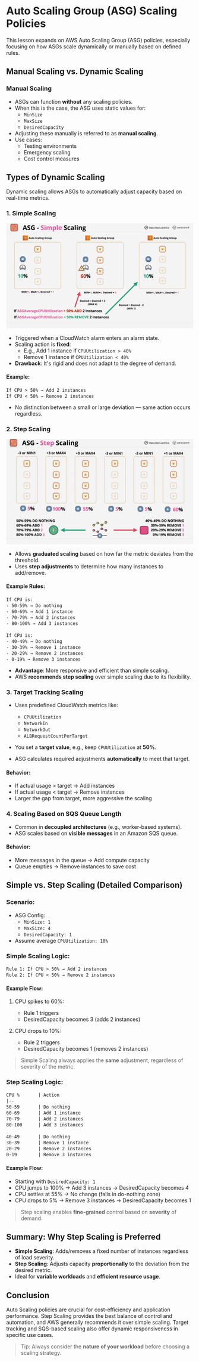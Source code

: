 # Auto Scaling Group (ASG) Scaling Policies

This lesson expands on AWS Auto Scaling Group (ASG) policies, especially focusing on how ASGs scale dynamically or manually based on defined rules.

## Manual Scaling vs. Dynamic Scaling

### Manual Scaling

- ASGs can function **without** any scaling policies.
- When this is the case, the ASG uses static values for:
  - `MinSize`
  - `MaxSize`
  - `DesiredCapacity`
- Adjusting these manually is referred to as **manual scaling**.
- Use cases:
  - Testing environments
  - Emergency scaling
  - Cost control measures

## Types of Dynamic Scaling

Dynamic scaling allows ASGs to automatically adjust capacity based on real-time metrics.

### 1. **Simple Scaling**

![alt text](./Images/image-11.png)

- Triggered when a CloudWatch alarm enters an alarm state.
- Scaling action is **fixed**:
  - E.g., Add 1 instance if `CPUUtilization > 40%`
  - Remove 1 instance if `CPUUtilization < 40%`
- **Drawback**: It's rigid and does not adapt to the degree of demand.

#### Example:

```plaintext
If CPU > 50% → Add 2 instances
If CPU < 50% → Remove 2 instances
```

- No distinction between a small or large deviation — same action occurs regardless.

### 2. **Step Scaling**

![alt text](./Images/image-12.png)

- Allows **graduated scaling** based on how far the metric deviates from the threshold.
- Uses **step adjustments** to determine how many instances to add/remove.

#### Example Rules:

```plaintext
If CPU is:
- 50-59% → Do nothing
- 60-69% → Add 1 instance
- 70-79% → Add 2 instances
- 80-100% → Add 3 instances

If CPU is:
- 40-49% → Do nothing
- 30-39% → Remove 1 instance
- 20-29% → Remove 2 instances
- 0-19% → Remove 3 instances
```

- **Advantage**: More responsive and efficient than simple scaling.
- AWS **recommends step scaling** over simple scaling due to its flexibility.

### 3. **Target Tracking Scaling**

- Uses predefined CloudWatch metrics like:

  - `CPUUtilization`
  - `NetworkIn`
  - `NetworkOut`
  - `ALBRequestCountPerTarget`

- You set a **target value**, e.g., keep `CPUUtilization` at **50%**.
- ASG calculates required adjustments **automatically** to meet that target.

#### Behavior:

- If actual usage > target → Add instances
- If actual usage < target → Remove instances
- Larger the gap from target, more aggressive the scaling

### 4. **Scaling Based on SQS Queue Length**

- Common in **decoupled architectures** (e.g., worker-based systems).
- ASG scales based on **visible messages** in an Amazon SQS queue.

#### Behavior:

- More messages in the queue → Add compute capacity
- Queue empties → Remove instances to save cost

## Simple vs. Step Scaling (Detailed Comparison)

### Scenario:

- ASG Config:
  - `MinSize: 1`
  - `MaxSize: 4`
  - `DesiredCapacity: 1`
- Assume average `CPUUtilization: 10%`

### Simple Scaling Logic:

```plaintext
Rule 1: If CPU > 50% → Add 2 instances
Rule 2: If CPU < 50% → Remove 2 instances
```

#### Example Flow:

1. CPU spikes to 60%:

   - Rule 1 triggers
   - DesiredCapacity becomes 3 (adds 2 instances)

2. CPU drops to 10%:
   - Rule 2 triggers
   - DesiredCapacity becomes 1 (removes 2 instances)

> Simple Scaling always applies the **same** adjustment, regardless of severity of the metric.

### Step Scaling Logic:

```plaintext
CPU %       | Action
|--
50-59       | Do nothing
60-69       | Add 1 instance
70-79       | Add 2 instances
80-100      | Add 3 instances

40-49       | Do nothing
30-39       | Remove 1 instance
20-29       | Remove 2 instances
0-19        | Remove 3 instances
```

#### Example Flow:

- Starting with `DesiredCapacity: 1`
- CPU jumps to 100% → Add 3 instances → DesiredCapacity becomes 4
- CPU settles at 55% → No change (falls in do-nothing zone)
- CPU drops to 5% → Remove 3 instances → DesiredCapacity becomes 1

> Step scaling enables **fine-grained** control based on **severity** of demand.

## Summary: Why Step Scaling is Preferred

- **Simple Scaling**: Adds/removes a fixed number of instances regardless of load severity.
- **Step Scaling**: Adjusts capacity **proportionally** to the deviation from the desired metric.
- Ideal for **variable workloads** and **efficient resource usage**.

## Conclusion

Auto Scaling policies are crucial for cost-efficiency and application performance. Step Scaling provides the best balance of control and automation, and AWS generally recommends it over simple scaling. Target tracking and SQS-based scaling also offer dynamic responsiveness in specific use cases.

> Tip: Always consider the **nature of your workload** before choosing a scaling strategy.

